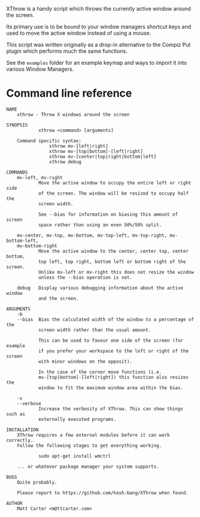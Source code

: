 XThrow is a handy script which throws the currently active window around the screen.

Its primary use is to be bound to your window managers shortcut keys and used to move the active window instead of using a mouse.

This script was written originally as a drop-in alternative to the Compiz Put plugin which performs much the same functions.

See the `examples` folder for an example keymap and ways to import it into various Window Managers.


Command line reference
======================
```
NAME
    xthrow - Throw X windows around the screen

SYNOPSIS
            xthrow <command> [arguments]

    Command specific syntax:
                xthrow mv-[left|right]
                xthrow mv-[top|bottom]-[left|right]
                xthrow mv-[center|top|right|bottom|left]
                xthrow debug

COMMANDS
    mv-left, mv-right
            Move the active window to occupy the entire left or right side
            of the screen. The window will be resized to occupy half the
            screen width.

            See --bias for information on biasing this amount of screen
            space rather than using an even 50%/50% split.

    mv-center, mv-top, mv-bottom, mv-top-left, mv-top-right, mv-bottom-left,
    mv-bottom-right
            Move the active window to the center, center top, center bottom,
            top left, top right, bottom left or bottom right of the screen.
            Unlike mv-left or mv-right this does not resize the window
            unless the --bias operation is set.

    debug   Display various debugging information about the active window
            and the screen.

ARGUMENTS
    -b
    --bias  Bias the calculated width of the window to a percentage of the
            screen width rather than the usual amount.

            This can be used to favour one side of the screen (for example
            if you prefer your workspace to the left or right of the screen
            with minor windows on the opposit).

            In the case of the corner move functions (i.e.
            mv-[top|bottom]-[left|right]) this function also resizes the
            window to fit the maximum window area within the bias.

    -v
    --verbose
            Increase the verbosity of XThrow. This can show things such as
            externally executed programs.

INSTALLATION
    XThrow requires a few external modules before it can work correctly.
    Follow the following stages to get everything working.

            sudo apt-get install wmctrl

    ... or whatever package manager your system supports.

BUGS
    Quite probably.

    Please report to https://github.com/hash-bang/XThrow when found.

AUTHOR
    Matt Carter <m@ttcarter.com>

```
